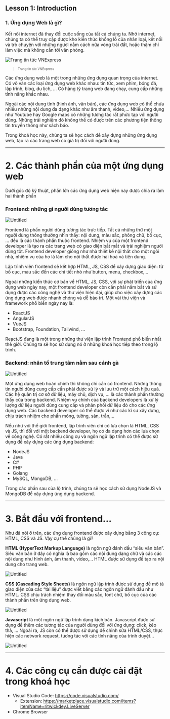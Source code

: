 ## Lesson 1: Introduction

### 1. Ứng dụng Web là gì?
Kết nối internet đã thay đổi cuộc sống của tất cả chúng ta. Nhờ internet, chúng ta có thể truy cập được kho kiến thức khổng lồ của nhân loại, kết nối và trò chuyện với những người nằm cách nửa vòng trái đất, hoặc thậm chí làm việc mà không cần tới văn phòng.

![Trang tin tức VNExpress](./images-syllabus/vn-express.png)

> <span style="font-size: 10px">Trang tin tức VNExpress</span>

Các ứng dụng web là một trong những ứng dụng quan trọng của internet. Có vô vàn các loại ứng dụng web khác nhau: tin tức, xem phim, bóng đá, lập trình, blog, du lịch, ... Có hàng tỷ trang web đang chạy, cung cấp những tính năng khác nhau.

Ngoài các nội dung tĩnh (hình ảnh, văn bản), các ứng dụng web có thể chứa nhiều những nội dung đa dạng khác như âm thanh, video,... Nhiều ứng dụng như Youtube hay Google maps có những tương tác rất phức tạp với người dùng. Những trải nghiệm đó không thể có được trên các phương tiện thông tin truyền thống như sách báo.

Trong khoá học này, chúng ta sẽ học cách để xây dựng những ứng dụng web, tạo ra các trang web có giá trị đối với người dùng.

---

# 2. Các thành phần của một ứng dụng web

Dưới góc độ kỹ thuật, phần lớn các ứng dụng web hiện nay được chia ra làm hai thành phần

### Frontend: những gì người dùng tương tác

![Untitled](./images-syllabus/front-end.png)

Frontend là phần người dùng tương tác trực tiếp. Tất cả những thứ một người dùng thông thường nhìn thấy: nội dung, màu sắc, phông chữ, bố cục, ... đều là các thành phần thuộc frontend. Nhiệm vụ của một frontend developer là tạo ra các trang web có giao diện bắt mắt và trải nghiệm người dùng tốt. Frontend developer giống như nhà thiết kế nội thất cho một ngôi nhà, nhiệm vụ của họ là làm cho nội thất được hài hoà và tiện dung.

Lập trình viên frontend sẽ kết hợp HTML, JS, CSS để xây dựng giao diện: từ bố cục, màu sắc đến các chi tiết nhỏ như button, menu, checkbox,...

Ngoài những kiến thức cơ bản về HTML, JS, CSS, với sự phát triển của ứng dụng web ngày nay, một frontend developer còn cần phải nắm bắt và sử dụng được các công nghệ và thư viện hiện đại, giúp cho việc xây dựng các ứng dụng web được nhanh chóng và dễ bảo trì. Một vài thư viện và framework phổ biến ngày nay là:

- ReactJS
- AngularJS
- VueJS
- Bootstrap, Foundation, Tailwind, ...

ReactJS đang là một trong những thư viện lập trình Frontend phổ biến nhất thế giới. Chúng ta sẽ học sử dụng nó ở những khoá học tiếp theo trong lộ trình.

### Backend: nhân tố trung tâm nằm sau cánh gà

![Untitled](./images-syllabus/back-end.png)

Một ứng dụng web hoàn chỉnh thì không chỉ cần có frontend. Những thông tin người dùng cung cấp cần phải được xử lý và lưu trữ một cách hiệu quả. Các hệ quản trị cơ sở dữ liệu, máy chủ, dịch vụ, ... là các thành phần thường thấy của trong backend. Nhiệm vụ chính của backend developers là xử lý lượng dữ liệu người dùng cung cấp và phân phối dữ liệu đó cho các ứng dụng web. Các backend developer có thể được ví như các kĩ sư xây dựng, chịu trách nhiệm cho phần móng, tường, sàn, trần,...

Nếu như với thế giới frontend, lập trình viên chỉ có lựa chọn là HTML, CSS và JS, thì đối với một backend developer, họ có đa dạng hơn các lựa chọn về công nghệ. Có rất nhiều công cụ và ngôn ngữ lập trình có thể được sử dụng để xây dựng các ứng dụng backend:

- NodeJS
- Java
- C#
- PHP
- Golang
- MySQL, MongoDB, ...

Trong các phần sau của lộ trình, chúng ta sẽ học cách sử dụng NodeJS và MongoDB để xây dựng ứng dụng backend.

---

# 3. Bắt đầu với frontend...

Như đã nói ở trên, các ứng dụng frontend được xây dựng bằng 3 công cụ: HTML, CSS và JS. Vậy cụ thể chúng là gì?

**HTML (HyperText Markup Language)** là ngôn ngữ đánh dấu “siêu văn bản”. Siêu văn bản ở đây có nghĩa là bao gồm các nội dung dạng chữ và các các nội dung như hình ảnh, âm thanh, video,... HTML được sử dụng để tạo ra nội dung cho trang web.

![Untitled](./images-syllabus/html.png)

**CSS (Cascading Style Sheets)** là ngôn ngữ lập trình được sử dụng để mô tả giao diện của các “tài liệu” được viết bằng các ngôn ngữ đánh dấu như HTML. CSS chịu trách nhiệm thay đổi màu sắc, font chữ, bố cục của các thành phần trên ứng dụng web.

![Untitled](./images-syllabus/css.png)

**Javascript** là một ngôn ngữ lập trình dạng kịch bản. Javascript được sử dụng để thêm các tương tác của người dùng đối với ứng dụng: click, kéo thả, ... Ngoài ra, JS còn có thể được sử dụng để chỉnh sửa HTML/CSS, thực hiện các network request, tương tác với các tính năng của trình duyệt...

![Untitled](./images-syllabus/javascript.png)

---

# 4. Các công cụ cần được cài đặt trong khoá học

- Visual Studio Code: https://code.visualstudio.com/
    - Extension: https://marketplace.visualstudio.com/items?itemName=ritwickdey.LiveServer
- Chrome Browser